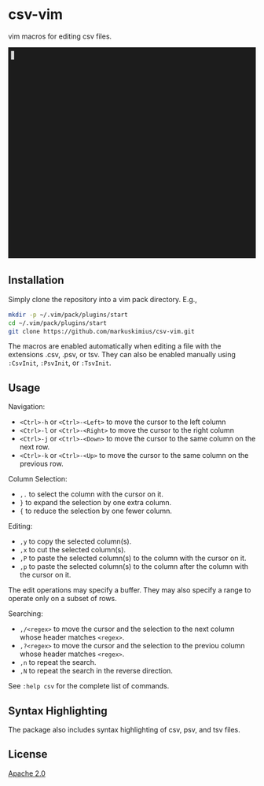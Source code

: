 # csv-vim

vim macros for editing csv files.

<img src='https://github.com/markuskimius/csv-vim/blob/master/doc/screenshot.gif' width='735px' height='429px' />


## Installation

Simply clone the repository into a vim pack directory.  E.g.,

```sh
mkdir -p ~/.vim/pack/plugins/start
cd ~/.vim/pack/plugins/start
git clone https://github.com/markuskimius/csv-vim.git
```

The macros are enabled automatically when editing a file with the extensions
.csv, .psv, or tsv.  They can also be enabled manually using `:CsvInit`,
`:PsvInit`, or `:TsvInit`.


## Usage

Navigation:

* `<Ctrl>-h` or `<Ctrl>-<Left>` to move the cursor to the left column
* `<Ctrl>-l` or `<Ctrl>-<Right>` to move the cursor to the right column
* `<Ctrl>-j` or `<Ctrl>-<Down>` to move the cursor to the same column on the next row.
* `<Ctrl>-k` or `<Ctrl>-<Up>` to move the cursor to the same column on the previous row.

Column Selection:

* `,.` to select the column with the cursor on it.
* `}` to expand the selection by one extra column.
* `{` to reduce the selection by one fewer column.

Editing:

* `,y` to copy the selected column(s).
* `,x` to cut the selected column(s).
* `,P` to paste the selected column(s) to the column with the cursor on it.
* `,p` to paste the selected column(s) to the column after the column with the cursor on it.

The edit operations may specify a buffer.  They may also specify a range to
operate only on a subset of rows.

Searching:

* `,/<regex>` to move the cursor and the selection to the next column whose header matches `<regex>`.
* `,?<regex>` to move the cursor and the selection to the previou column whose header matches `<regex>`.
* `,n` to repeat the search.
* `,N` to repeat the search in the reverse direction.

See `:help csv` for the complete list of commands.


## Syntax Highlighting

The package also includes syntax highlighting of csv, psv, and tsv files.


## License

[Apache 2.0]



[Apache 2.0]: <https://github.com/markuskimius/csv-vim/blob/master/LICENSE>

